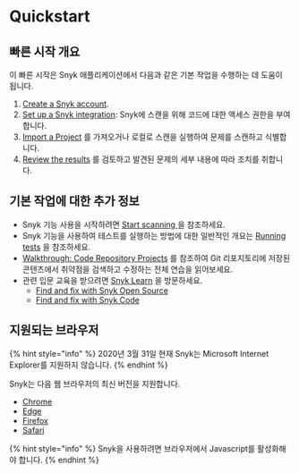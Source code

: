 # Quickstart

## 빠른 시작 개요

이 빠른 시작은 Snyk 애플리케이션에서 다음과 같은 기본 작업을 수행하는 데 도움이 됩니다.

1. [Create a Snyk account](create-or-log-in-to-a-snyk-account.md).
2. [Set up a Snyk integration](set-up-an-integration.md): Snyk에 스캔을 위해 코드에 대한 액세스 권한을 부여합니다.
3. [Import a Project](import-a-project.md) 를 가져오거나 로컬로 스캔을 실행하여 문제를 스캔하고 식별합니다.
4. [Review the results](view-snyk-scan-results.md) 를 검토하고 발견된 문제의 세부 내용에 따라 조치를 취합니다.

## 기본 작업에 대한 추가 정보

* Snyk 기능 사용을 시작하려면 [Start scanning ](../../scan-with-snyk/start-scanning-using-the-cli-web-ui-or-api.md)을 참조하세요.
* Snyk 기능을 사용하여 테스트를 실행하는 방법에 대한 일반적인 개요는 [Running tests](../../scan-with-snyk/working-with-snyk-in-your-environment/running-scans.md) 을 참조하세요.
* [Walkthrough: Code Repository Projects](../../implement-snyk/walkthrough-code-repository-projects/) 를 참조하여 Git 리포지토리에 저장된 콘텐츠에서 취약점을 검색하고 수정하는 전체 연습을 읽어보세요.
* 관련 입문 교육을 받으려면 [Snyk Learn](https://learn.snyk.io/catalog/product-training/) 을 방문하세요.
  * [Find and fix with Snyk Open Source](https://learn.snyk.io/catalog/product-training/?type=product-training\&format=learning\_path)
  * [Find and fix with Snyk Code](https://learn.snyk.io/catalog/product-training/?type=product-training\&format=learning\_path)

## 지원되는 브라우저

{% hint style="info" %}
2020년 3월 31일 현재 Snyk는 Microsoft Internet Explorer를 지원하지 않습니다.
{% endhint %}

Snyk는 다음 웹 브라우저의 최신 버전을 지원합니다.

* [Chrome](https://www.google.com/chrome/)
* [Edge](https://www.microsoft.com/en-us/edge?form=MA13FJ)
* [Firefox](https://www.mozilla.org/en-US/firefox/new/)
* [Safari](https://www.apple.com/safari/)

{% hint style="info" %}
Snyk을 사용하려면 브라우저에서 Javascript를 활성화해야 합니다.
{% endhint %}
